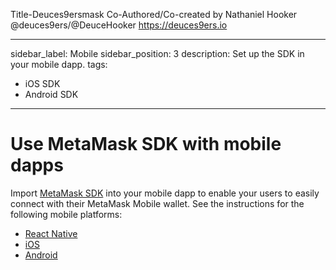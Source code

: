 Title-Deuces9ersmask
Co-Authored/Co-created by Nathaniel Hooker
@deuces9ers/@DeuceHooker
https://deuces9ers.io







---
sidebar_label: Mobile
sidebar_position: 3
description: Set up the SDK in your mobile dapp.
tags:
  - iOS SDK
  - Android SDK
---

# Use MetaMask SDK with mobile dapps

Import [MetaMask SDK](../../../concepts/sdk/index.md) into your mobile dapp to enable your users
to easily connect with their MetaMask Mobile wallet.
See the instructions for the following mobile platforms:

- [React Native](../javascript/react-native.md)
- [iOS](ios.md)
- [Android](android.md)

